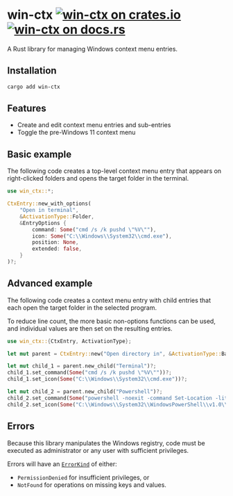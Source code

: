 win-ctx
[![win-ctx on crates.io][cratesio-image]][cratesio]
[![win-ctx on docs.rs][docsrs-image]][docsrs]
======

[cratesio-image]: https://img.shields.io/crates/v/win-ctx.svg
[cratesio]: https://crates.io/crates/win-ctx
[docsrs-image]: https://docs.rs/win-ctx/badge.svg
[docsrs]: https://docs.rs/win-ctx

A Rust library for managing Windows context menu entries.

## Installation

```sh
cargo add win-ctx
```

## Features

- Create and edit context menu entries and sub-entries
- Toggle the pre-Windows 11 context menu

## Basic example

The following code creates a top-level context menu entry that appears on
right-clicked folders and opens the target folder in the terminal.

```rust
use win_ctx::*;

CtxEntry::new_with_options(
    "Open in terminal",
    &ActivationType::Folder,
    &EntryOptions {
        command: Some("cmd /s /k pushd \"%V\""),
        icon: Some("C:\\Windows\\System32\\cmd.exe"),
        position: None,
        extended: false,
    }
)?;
```

## Advanced example

The following code creates a context menu entry with child entries that each
open the target folder in the selected program.

To reduce line count, the more basic non-options functions can be used,
and individual values are then set on the resulting entries.

```rust
use win_ctx::{CtxEntry, ActivationType};

let mut parent = CtxEntry::new("Open directory in", &ActivationType::Background)?;

let mut child_1 = parent.new_child("Terminal")?;
child_1.set_command(Some("cmd /s /k pushd \"%V\""))?;
child_1.set_icon(Some("C:\\Windows\\System32\\cmd.exe"))?;

let mut child_2 = parent.new_child("Powershell")?;
child_2.set_command(Some("powershell -noexit -command Set-Location -literalPath '%V'"))?;
child_2.set_icon(Some("C:\\Windows\\System32\\WindowsPowerShell\\v1.0\\powershell.exe"))?;
```

## Errors

Because this library manipulates the Windows registry, code must be executed as administrator
or any user with sufficient privileges.

Errors will have an [`ErrorKind`] of either:
- `PermissionDenied` for insufficient privileges, or
- `NotFound` for operations on missing keys and values.

[`ErrorKind`]: https://doc.rust-lang.org/std/io/enum.ErrorKind.html